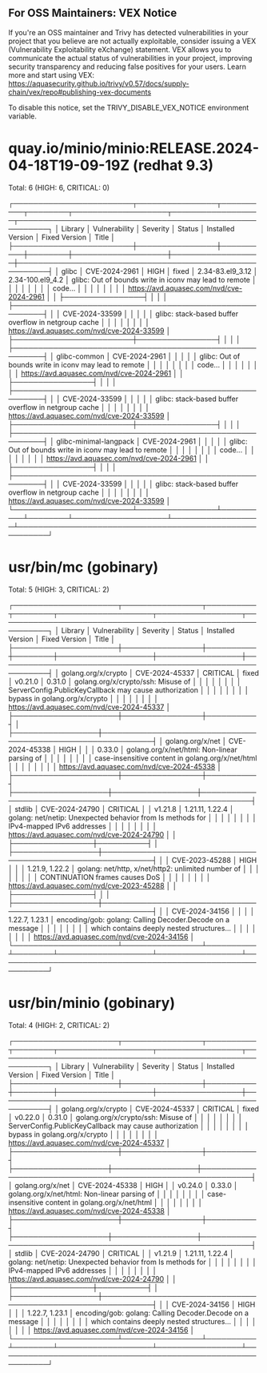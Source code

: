 
For OSS Maintainers: VEX Notice
--------------------------------
If you're an OSS maintainer and Trivy has detected vulnerabilities in your project that you believe are not actually exploitable, consider issuing a VEX (Vulnerability Exploitability eXchange) statement.
VEX allows you to communicate the actual status of vulnerabilities in your project, improving security transparency and reducing false positives for your users.
Learn more and start using VEX: https://aquasecurity.github.io/trivy/v0.57/docs/supply-chain/vex/repo#publishing-vex-documents

To disable this notice, set the TRIVY_DISABLE_VEX_NOTICE environment variable.


quay.io/minio/minio:RELEASE.2024-04-18T19-09-19Z (redhat 9.3)
=============================================================
Total: 6 (HIGH: 6, CRITICAL: 0)

┌────────────────────────┬────────────────┬──────────┬────────┬───────────────────┬──────────────────┬────────────────────────────────────────────────────────┐
│        Library         │ Vulnerability  │ Severity │ Status │ Installed Version │  Fixed Version   │                         Title                          │
├────────────────────────┼────────────────┼──────────┼────────┼───────────────────┼──────────────────┼────────────────────────────────────────────────────────┤
│ glibc                  │ CVE-2024-2961  │ HIGH     │ fixed  │ 2.34-83.el9_3.12  │ 2.34-100.el9_4.2 │ glibc: Out of bounds write in iconv may lead to remote │
│                        │                │          │        │                   │                  │ code...                                                │
│                        │                │          │        │                   │                  │ https://avd.aquasec.com/nvd/cve-2024-2961              │
│                        ├────────────────┤          │        │                   │                  ├────────────────────────────────────────────────────────┤
│                        │ CVE-2024-33599 │          │        │                   │                  │ glibc: stack-based buffer overflow in netgroup cache   │
│                        │                │          │        │                   │                  │ https://avd.aquasec.com/nvd/cve-2024-33599             │
├────────────────────────┼────────────────┤          │        │                   │                  ├────────────────────────────────────────────────────────┤
│ glibc-common           │ CVE-2024-2961  │          │        │                   │                  │ glibc: Out of bounds write in iconv may lead to remote │
│                        │                │          │        │                   │                  │ code...                                                │
│                        │                │          │        │                   │                  │ https://avd.aquasec.com/nvd/cve-2024-2961              │
│                        ├────────────────┤          │        │                   │                  ├────────────────────────────────────────────────────────┤
│                        │ CVE-2024-33599 │          │        │                   │                  │ glibc: stack-based buffer overflow in netgroup cache   │
│                        │                │          │        │                   │                  │ https://avd.aquasec.com/nvd/cve-2024-33599             │
├────────────────────────┼────────────────┤          │        │                   │                  ├────────────────────────────────────────────────────────┤
│ glibc-minimal-langpack │ CVE-2024-2961  │          │        │                   │                  │ glibc: Out of bounds write in iconv may lead to remote │
│                        │                │          │        │                   │                  │ code...                                                │
│                        │                │          │        │                   │                  │ https://avd.aquasec.com/nvd/cve-2024-2961              │
│                        ├────────────────┤          │        │                   │                  ├────────────────────────────────────────────────────────┤
│                        │ CVE-2024-33599 │          │        │                   │                  │ glibc: stack-based buffer overflow in netgroup cache   │
│                        │                │          │        │                   │                  │ https://avd.aquasec.com/nvd/cve-2024-33599             │
└────────────────────────┴────────────────┴──────────┴────────┴───────────────────┴──────────────────┴────────────────────────────────────────────────────────┘

usr/bin/mc (gobinary)
=====================
Total: 5 (HIGH: 3, CRITICAL: 2)

┌─────────────────────┬────────────────┬──────────┬────────┬───────────────────┬─────────────────┬────────────────────────────────────────────────────────────┐
│       Library       │ Vulnerability  │ Severity │ Status │ Installed Version │  Fixed Version  │                           Title                            │
├─────────────────────┼────────────────┼──────────┼────────┼───────────────────┼─────────────────┼────────────────────────────────────────────────────────────┤
│ golang.org/x/crypto │ CVE-2024-45337 │ CRITICAL │ fixed  │ v0.21.0           │ 0.31.0          │ golang.org/x/crypto/ssh: Misuse of                         │
│                     │                │          │        │                   │                 │ ServerConfig.PublicKeyCallback may cause authorization     │
│                     │                │          │        │                   │                 │ bypass in golang.org/x/crypto                              │
│                     │                │          │        │                   │                 │ https://avd.aquasec.com/nvd/cve-2024-45337                 │
├─────────────────────┼────────────────┼──────────┤        │                   ├─────────────────┼────────────────────────────────────────────────────────────┤
│ golang.org/x/net    │ CVE-2024-45338 │ HIGH     │        │                   │ 0.33.0          │ golang.org/x/net/html: Non-linear parsing of               │
│                     │                │          │        │                   │                 │ case-insensitive content in golang.org/x/net/html          │
│                     │                │          │        │                   │                 │ https://avd.aquasec.com/nvd/cve-2024-45338                 │
├─────────────────────┼────────────────┼──────────┤        ├───────────────────┼─────────────────┼────────────────────────────────────────────────────────────┤
│ stdlib              │ CVE-2024-24790 │ CRITICAL │        │ v1.21.8           │ 1.21.11, 1.22.4 │ golang: net/netip: Unexpected behavior from Is methods for │
│                     │                │          │        │                   │                 │ IPv4-mapped IPv6 addresses                                 │
│                     │                │          │        │                   │                 │ https://avd.aquasec.com/nvd/cve-2024-24790                 │
│                     ├────────────────┼──────────┤        │                   ├─────────────────┼────────────────────────────────────────────────────────────┤
│                     │ CVE-2023-45288 │ HIGH     │        │                   │ 1.21.9, 1.22.2  │ golang: net/http, x/net/http2: unlimited number of         │
│                     │                │          │        │                   │                 │ CONTINUATION frames causes DoS                             │
│                     │                │          │        │                   │                 │ https://avd.aquasec.com/nvd/cve-2023-45288                 │
│                     ├────────────────┤          │        │                   ├─────────────────┼────────────────────────────────────────────────────────────┤
│                     │ CVE-2024-34156 │          │        │                   │ 1.22.7, 1.23.1  │ encoding/gob: golang: Calling Decoder.Decode on a message  │
│                     │                │          │        │                   │                 │ which contains deeply nested structures...                 │
│                     │                │          │        │                   │                 │ https://avd.aquasec.com/nvd/cve-2024-34156                 │
└─────────────────────┴────────────────┴──────────┴────────┴───────────────────┴─────────────────┴────────────────────────────────────────────────────────────┘

usr/bin/minio (gobinary)
========================
Total: 4 (HIGH: 2, CRITICAL: 2)

┌─────────────────────┬────────────────┬──────────┬────────┬───────────────────┬─────────────────┬────────────────────────────────────────────────────────────┐
│       Library       │ Vulnerability  │ Severity │ Status │ Installed Version │  Fixed Version  │                           Title                            │
├─────────────────────┼────────────────┼──────────┼────────┼───────────────────┼─────────────────┼────────────────────────────────────────────────────────────┤
│ golang.org/x/crypto │ CVE-2024-45337 │ CRITICAL │ fixed  │ v0.22.0           │ 0.31.0          │ golang.org/x/crypto/ssh: Misuse of                         │
│                     │                │          │        │                   │                 │ ServerConfig.PublicKeyCallback may cause authorization     │
│                     │                │          │        │                   │                 │ bypass in golang.org/x/crypto                              │
│                     │                │          │        │                   │                 │ https://avd.aquasec.com/nvd/cve-2024-45337                 │
├─────────────────────┼────────────────┼──────────┤        ├───────────────────┼─────────────────┼────────────────────────────────────────────────────────────┤
│ golang.org/x/net    │ CVE-2024-45338 │ HIGH     │        │ v0.24.0           │ 0.33.0          │ golang.org/x/net/html: Non-linear parsing of               │
│                     │                │          │        │                   │                 │ case-insensitive content in golang.org/x/net/html          │
│                     │                │          │        │                   │                 │ https://avd.aquasec.com/nvd/cve-2024-45338                 │
├─────────────────────┼────────────────┼──────────┤        ├───────────────────┼─────────────────┼────────────────────────────────────────────────────────────┤
│ stdlib              │ CVE-2024-24790 │ CRITICAL │        │ v1.21.9           │ 1.21.11, 1.22.4 │ golang: net/netip: Unexpected behavior from Is methods for │
│                     │                │          │        │                   │                 │ IPv4-mapped IPv6 addresses                                 │
│                     │                │          │        │                   │                 │ https://avd.aquasec.com/nvd/cve-2024-24790                 │
│                     ├────────────────┼──────────┤        │                   ├─────────────────┼────────────────────────────────────────────────────────────┤
│                     │ CVE-2024-34156 │ HIGH     │        │                   │ 1.22.7, 1.23.1  │ encoding/gob: golang: Calling Decoder.Decode on a message  │
│                     │                │          │        │                   │                 │ which contains deeply nested structures...                 │
│                     │                │          │        │                   │                 │ https://avd.aquasec.com/nvd/cve-2024-34156                 │
└─────────────────────┴────────────────┴──────────┴────────┴───────────────────┴─────────────────┴────────────────────────────────────────────────────────────┘
